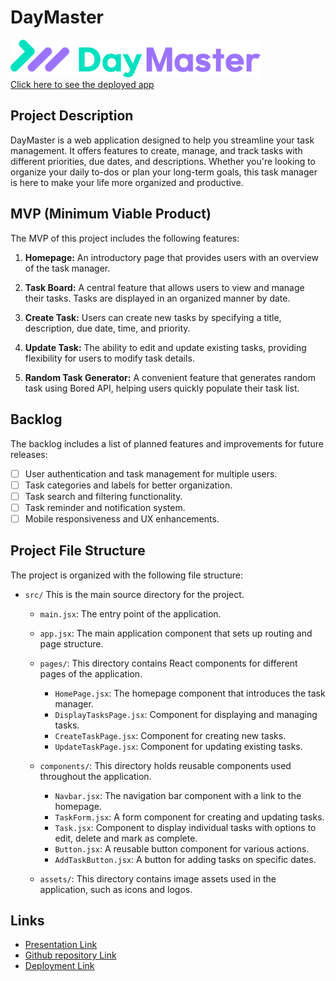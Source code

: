 # DayMaster

<img src="./src/assets/logo.png" alt="logo" width="400"/> </br>
[Click here to see the deployed app](https://cerulean-hummingbird-90f820.netlify.app/)

## Project Description

DayMaster is a web application designed to help you streamline your task management. It offers features to create, manage, and track tasks with different priorities, due dates, and descriptions. Whether you're looking to organize your daily to-dos or plan your long-term goals, this task manager is here to make your life more organized and productive.

## MVP (Minimum Viable Product)

The MVP of this project includes the following features:
1. **Homepage:** An introductory page that provides users with an overview of the task manager.

2. **Task Board:** A central feature that allows users to view and manage their tasks. Tasks are displayed in an organized manner by date.

3. **Create Task:** Users can create new tasks by specifying a title, description, due date, time, and priority.

4. **Update Task:** The ability to edit and update existing tasks, providing flexibility for users to modify task details.

5. **Random Task Generator:** A convenient feature that generates random task using Bored API, helping users quickly populate their task list.

## Backlog

The backlog includes a list of planned features and improvements for future releases:

- [ ] User authentication and task management for multiple users.
- [ ] Task categories and labels for better organization.
- [ ] Task search and filtering functionality.
- [ ] Task reminder and notification system.
- [ ] Mobile responsiveness and UX enhancements.

## Project File Structure

The project is organized with the following file structure:

- `src/` This is the main source directory for the project.
    - `main.jsx`: The entry point of the application.
    - `app.jsx`: The main application component that sets up routing and page structure.

    - `pages/`: This directory contains React components for different pages of the application.
        - `HomePage.jsx`: The homepage component that introduces the task manager.
        - `DisplayTasksPage.jsx`: Component for displaying and managing tasks.
        - `CreateTaskPage.jsx`: Component for creating new tasks.
        - `UpdateTaskPage.jsx`: Component for updating existing tasks.

    - `components/`: This directory holds reusable components used throughout the application.
        - `Navbar.jsx`: The navigation bar component with a link to the homepage.
        - `TaskForm.jsx`: A form component for creating and updating tasks.
        - `Task.jsx`: Component to display individual tasks with options to edit, delete and mark as complete.
        - `Button.jsx`: A reusable button component for various actions.
        - `AddTaskButton.jsx`: A button for adding tasks on specific dates.

    - `assets/`: This directory contains image assets used in the application, such as icons and logos.

## Links

- [Presentation Link](https://www.canva.com/design/DAFw9ZLzh3Y/FiSkZD99AsHLltHS1y4Dug/edit?utm_content=DAFw9ZLzh3Y&utm_campaign=designshare&utm_medium=link2&utm_source=sharebutton)
- [Github repository Link](https://github.com/akaradag32/DayMaster)
- [Deployment Link](https://cerulean-hummingbird-90f820.netlify.app/)


